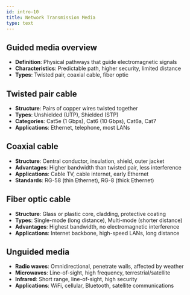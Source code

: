 ```yaml
---
id: intro-10
title: Network Transmission Media
type: text
---
```


## Guided media overview

- **Definition**: Physical pathways that guide electromagnetic signals
- **Characteristics**: Predictable path, higher security, limited distance
- **Types**: Twisted pair, coaxial cable, fiber optic

## Twisted pair cable

- **Structure**: Pairs of copper wires twisted together
- **Types**: Unshielded (UTP), Shielded (STP)
- **Categories**: Cat5e (1 Gbps), Cat6 (10 Gbps), Cat6a, Cat7
- **Applications**: Ethernet, telephone, most LANs

## Coaxial cable

- **Structure**: Central conductor, insulation, shield, outer jacket
- **Advantages**: Higher bandwidth than twisted pair, less interference
- **Applications**: Cable TV, cable internet, early Ethernet
- **Standards**: RG-58 (thin Ethernet), RG-8 (thick Ethernet)

## Fiber optic cable

- **Structure**: Glass or plastic core, cladding, protective coating
- **Types**: Single-mode (long distance), Multi-mode (shorter distance)
- **Advantages**: Highest bandwidth, no electromagnetic interference
- **Applications**: Internet backbone, high-speed LANs, long distance

## Unguided media

- **Radio waves**: Omnidirectional, penetrate walls, affected by weather
- **Microwaves**: Line-of-sight, high frequency, terrestrial/satellite
- **Infrared**: Short range, line-of-sight, high security
- **Applications**: WiFi, cellular, Bluetooth, satellite communications